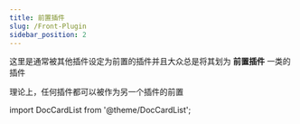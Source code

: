 ```yaml
---
title: 前置插件
slug: /Front-Plugin
sidebar_position: 2
---
```


这里是通常被其他插件设定为前置的插件并且大众总是将其划为 **前置插件** 一类的插件

理论上，任何插件都可以被作为另一个插件的前置

import DocCardList from '@theme/DocCardList';

<DocCardList />
